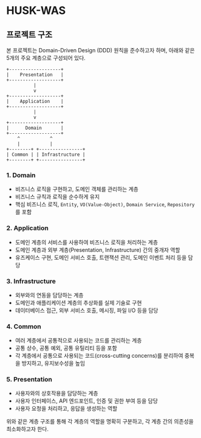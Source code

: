 # HUSK-WAS

## 프로젝트 구조

본 프로젝트는 Domain-Driven Design (DDD) 원칙을 준수하고자 하며, 아래와 같은 5개의 주요 계층으로 구성되어 있다.

```asciidoc
+-------------------+
|    Presentation   |
+-------------------+
          |
          v
+-------------------+
|    Application    |
+-------------------+
          |
          v
+-------------------+
|      Domain       |
+-------------------+
    ^           ^
    |           |
+--------+ +----------------+
| Common | | Infrastructure |
+--------+ +----------------+
```

### 1. Domain

- 비즈니스 로직을 구현하고, 도메인 객체를 관리하는 계층
- 비즈니스 규칙과 로직을 순수하게 유지
- 핵심 비즈니스 로직, `Entity`, `VO(Value-Object)`, `Domain Service`, `Repository`를 포함

### 2. Application

- 도메인 계층의 서비스를 사용하여 비즈니스 로직을 처리하는 계층
- 도메인 계층과 외부 계층(Presentation, Infrastructure) 간의 중개자 역할
- 유즈케이스 구현, 도메인 서비스 호출, 트랜잭션 관리, 도메인 이벤트 처리 등을 담당

### 3. Infrastructure

- 외부와의 연동을 담당하는 계층
- 도메인과 애플리케이션 계층의 추상화를 실제 기술로 구현
- 데이터베이스 접근, 외부 서비스 호출, 메시징, 파일 I/O 등을 담당

### 4. Common

- 여러 계층에서 공통적으로 사용되는 코드를 관리하는 계층
- 공통 상수, 공통 예외, 공통 유틸리티 등을 포함
- 각 계층에서 공통으로 사용되는 코드(cross-cutting concerns)를 분리하여 중복을 방지하고, 유지보수성을 높임

### 5. Presentation

- 사용자와의 상호작용을 담당하는 계층
- 사용자 인터페이스, API 엔드포인트, 인증 및 권한 부여 등을 담당
- 사용자 요청을 처리하고, 응답을 생성하는 역할

위와 같은 계층 구조를 통해 각 계층의 역할을 명확히 구분하고, 각 계층 간의 의존성을 최소화하고자 한다.
